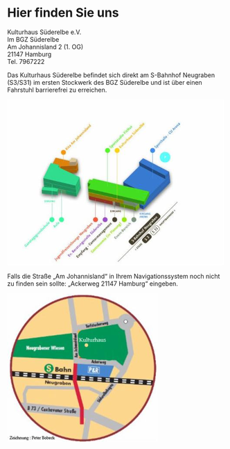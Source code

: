 # Hier finden Sie uns

Kulturhaus Süderelbe e.V.  
Im BGZ Süderelbe  
Am Johannisland 2 (1. OG)  
21147 Hamburg  
Tel. 7967222

Das Kulturhaus Süderelbe befindet sich direkt am S-Bahnhof Neugraben (S3/S31) im
ersten Stockwerk des BGZ Süderelbe und ist über einen Fahrstuhl
barrierefrei zu erreichen.

![](/img/wsb_501x379_Wegeleit+Am+Johannisl++KH.jpg)

Falls die Straße „Am Johannisland“ in Ihrem Navigationssystem noch nicht zu finden
sein sollte: „Ackerweg 21147 Hamburg“ eingeben.

![](/img/wsb_347x331_AnfSkizze.jpg)
